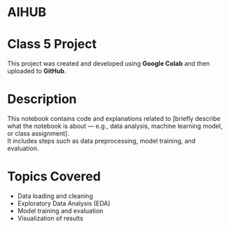 # AIHUB
# Class 5 Project

This project was created and developed using **Google Colab** and then uploaded to **GitHub**.

# Description
This notebook contains code and explanations related to [briefly describe what the notebook is about — e.g., data analysis, machine learning model, or class assignment].  
It includes steps such as data preprocessing, model training, and evaluation.

# Topics Covered
- Data loading and cleaning
- Exploratory Data Analysis (EDA)
- Model training and evaluation
- Visualization of results
